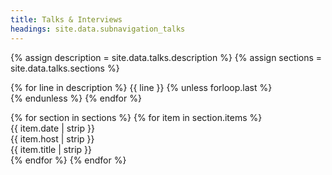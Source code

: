 ```yaml
---
title: Talks & Interviews
headings: site.data.subnavigation_talks
---
```


{% assign description = site.data.talks.description %}
{% assign sections = site.data.talks.sections %}

<main class="container my-2 my-md-4">
    <p class="pb-2">
        {% for line in description %}
            {{ line }}
            {% unless forloop.last %}
                <br>
            {% endunless %}
        {% endfor %}
        </p>
    <div class="row">
    {% for section in sections %}
        {% for item in section.items %}
        <div class="col-12 col-xl-6 py-2">
            <div class="card h-100">
        <div class="card-body">
            <span class="text-body-tertiary pe-3">{{ item.date | strip }}</span><br>
            <span>{{ item.host | strip }}</span><br>
            <span class="text-body-secondary">{{ item.title | strip }}</span>
        </div>
        </div>
            </div>
        {% endfor %}
    {% endfor %}
        </div>
</main>
